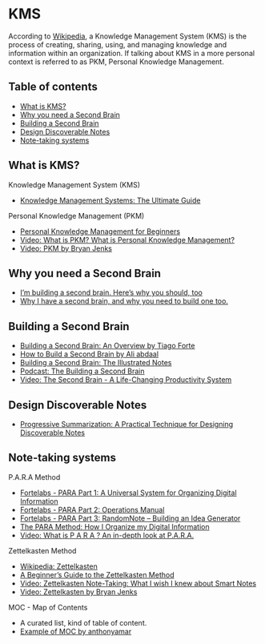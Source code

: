 # KMS

According to [Wikipedia](https://en.wikipedia.org/wiki/Knowledge_management), a Knowledge Management System (KMS) is the process of creating, sharing, using, and managing knowledge and information within an organization. If talking about KMS in a more personal context is referred to as PKM, Personal Knowledge Management.

## Table of contents

- [What is KMS?](https://github.com/hashpire/seed/blob/main/Resources/KMS.md#what-is-kms)
- [Why you need a Second Brain](https://github.com/hashpire/seed/blob/main/Resources/KMS.md#why-you-need-a-second-brain)
- [Building a Second Brain](https://github.com/hashpire/seed/blob/main/Resources/KMS.md#building-a-second-brain)
- [Design Discoverable Notes](https://github.com/hashpire/seed/blob/main/Resources/KMS.md#design-discoverable-notes)
- [Note-taking systems](https://github.com/hashpire/seed/blob/main/Resources/KMS.md#note-taking-systems)
 
## What is KMS?

Knowledge Management System (KMS)
-   [Knowledge Management Systems: The Ultimate Guide](https://www.hubspot.com/knowledge-management-systems#:~:text=A%20knowledge%20management%20system%20is,for%20your%20users%20or%20customers.)

Personal Knowledge Management (PKM)
-   [Personal Knowledge Management for Beginners](https://matthiasfrank.de/personal-knowledge-management-for-beginners/)
-   [Video: What is PKM? What is Personal Knowledge Management?](https://www.youtube.com/watch?v=Q2WBHyqRsxA)
-   [Video: PKM by Bryan Jenks](https://www.youtube.com/watch?v=6__SZ93Ybss)

## Why you need a Second Brain

-   [I’m building a second brain. Here’s why you should, too](https://medium.com/@elizabethmjoneswrites/im-building-a-second-brain-here-s-why-you-should-too-3ed777495689#:~:text=How%20do%20you%20go%20about,worth%20it%2C%20times%20are%20tough.)
-   [Why I have a second brain, and why you need to build one too.](https://www.rylncoaching.com/post/why-i-have-a-second-brain-and-why-you-need-to-build-one-too)

## Building a Second Brain

-   [Building a Second Brain: An Overview by Tiago Forte](https://fortelabs.co/blog/basboverview/)
-   [How to Build a Second Brain by Ali abdaal](https://aliabdaal.com/how-to-build-a-second-brain-271393/)
-   [Building a Second Brain: The Illustrated Notes](https://maggieappleton.com/basb)
-   [Podcast: The Building a Second Brain](https://open.spotify.com/show/40O0Lbp5ockSt0qSogo6q1)
-   [Video: The Second Brain - A Life-Changing Productivity System](https://www.youtube.com/watch?v=OP3dA2GcAh8)

## Design Discoverable Notes

-   [Progressive Summarization: A Practical Technique for Designing Discoverable Notes](https://fortelabs.co/blog/progressive-summarization-a-practical-technique-for-designing-discoverable-notes/)

## Note-taking systems

P.A.R.A Method
-   [Fortelabs - PARA Part 1: A Universal System for Organizing Digital Information](https://fortelabs.co/blog/para/)
-   [Fortelabs - PARA Part 2: Operations Manual](https://fortelabs.co/blog/p-a-r-a-ii-operations-manual/)
-   [Fortelabs - PARA Part 3: RandomNote – Building an Idea Generator](https://fortelabs.co/blog/p-a-r-a-iii-building-an-idea-generator/)
-   [The PARA Method: How I Organize my Digital Information](https://www.lucapallotta.com/para/)
-   [Video: What is P A R A ? An in-depth look at P.A.R.A.](https://www.youtube.com/watch?v=EZDZEhbhEpo)

Zettelkasten Method
-   [Wikipedia: Zettelkasten](https://en.wikipedia.org/wiki/Zettelkasten)
-   [A Beginner’s Guide to the Zettelkasten Method](https://zenkit.com/en/blog/a-beginners-guide-to-the-zettelkasten-method/)
-   [Video: Zettelkasten Note-Taking: What I wish I knew about Smart Notes](https://www.youtube.com/watch?v=yqKspwjXu18)
-   [Video: Zettelkasten by Bryan Jenks](https://www.youtube.com/watch?v=eiSRphBvf4c)

MOC - Map of Contents
-   A curated list, kind of table of content.
-   [Example of MOC by anthonyamar](https://garden.anthonyamar.fr/Music+sheets/~+Full+list+of+the+song+I+learned+-+Map+of+content)